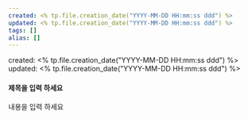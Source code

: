 ```yaml
---
created: <% tp.file.creation_date("YYYY-MM-DD HH:mm:ss ddd") %>
updated: <% tp.file.creation_date("YYYY-MM-DD HH:mm:ss ddd") %>
tags: []
alias: []
---
```


created: <% tp.file.creation_date("YYYY-MM-DD HH:mm:ss ddd") %>
updated: <% tp.file.creation_date("YYYY-MM-DD HH:mm:ss ddd") %>

#### 제목을 입력 하세요


내용을 입력 하세요